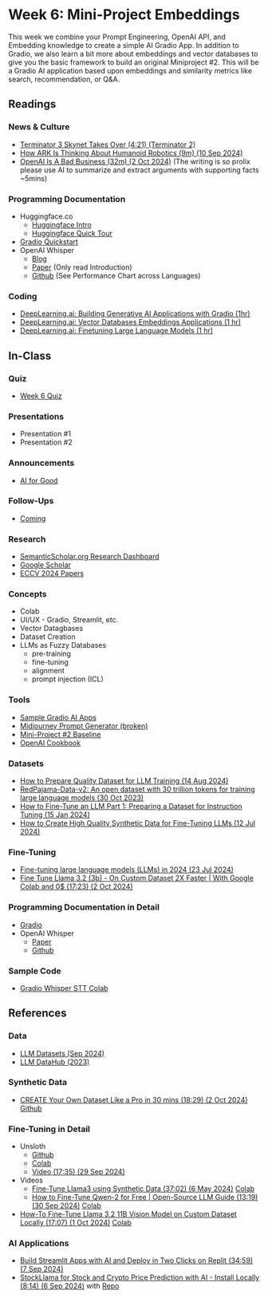 # Week 6: Mini-Project Embeddings

This week we combine your Prompt Engineering, OpenAI API, and Embedding knowledge to create a simple AI Gradio App. In addition to Gradio, we also learn a bit more about embeddings and vector databases to give you the basic framework to build an original Miniproject #2. This will be a Gradio AI application based upon embeddings and similarity metrics like search, recommendation, or Q&A.

## Readings

### News & Culture

* [Terminator 3 Skynet Takes Over (4:21) (Terminator 2)](https://www.youtube.com/watch?v=_Wlsd9mljiU)
* [How ARK Is Thinking About Humanoid Robotics (9m) (10 Sep 2024)](https://www.ark-invest.com/articles/analyst-research/how-ark-is-thinking-about-humanoid-robotics)
* [OpenAI Is A Bad Business (32m) (2 Oct 2024)](https://www.wheresyoured.at/oai-business/) (The writing is so prolix please use AI to summarize and extract arguments with supporting facts ~5mins)

### Programming Documentation

* Huggingface.co
  * [Huggingface Intro](https://huggingface.co/docs/transformers/index)
  * [Huggingface Quick Tour](https://huggingface.co/docs/transformers/quicktour)
* [Gradio Quickstart](https://www.gradio.app/guides/quickstart)
* OpenAI Whisper
  * [Blog](https://openai.com/index/whisper/)
  * [Paper](https://arxiv.org/abs/2212.04356) (Only read Introduction)
  * [Github](https://github.com/openai/whisper) (See Performance Chart across Languages)

### Coding

* [DeepLearning.ai: Building Generative AI Applications with Gradio (1hr)](https://www.deeplearning.ai/short-courses/building-generative-ai-applications-with-gradio/)
* [DeepLearning.ai: Vector Databases Embeddings Applications (1 hr)](https://www.deeplearning.ai/short-courses/vector-databases-embeddings-applications/)
* [DeepLearning.ai: Finetuning Large Language Models (1 hr)](https://learn.deeplearning.ai/courses/finetuning-large-language-models/lesson/1/introduction)

## In-Class

### Quiz

* [Week 6 Quiz](oh_noes_404.md)

### Presentations

* Presentation #1
* Presentation #2

### Announcements

* [AI for Good](https://aiforgood.itu.int/)

### Follow-Ups

* [Coming](oh_noes_404.md)

### Research

* [SemanticScholar.org Research Dashboard](https://www.semanticscholar.org/me/research)
* [Google Scholar](https://scholar.google.com/citations?user=l-iUHQMAAAAJ&hl=en&oi=ao)
* [ECCV 2024 Papers](https://huggingface.co/spaces/ECCV/ECCV2024-papers)

### Concepts
 
* Colab
* UI/UX - Gradio, Streamlit, etc.
* Vector Datagbases
* Dataset Creation
* LLMs as Fuzzy Databases
  * pre-training
  * fine-tuning
  * alignment
  * prompt injection (ICL)

### Tools

* [Sample Gradio AI Apps](https://github.com/mgultekin/Building-Generative-AI-Applications-with-Gradio)
* [Midjourney Prompt Generator (broken)](https://colab.research.google.com/github/AnthusAI/openai-midjourney-prompt-generator/blob/main/midjourney-prompt-generator.ipynb)
* [Mini-Project #2 Baseline](https://drive.google.com/file/d/1fAcGTwx40CCObbvUfkyxQUj8I58WgBdQ/view?usp=sharing)
* [OpenAI Cookbook](https://cookbook.openai.com/)

### Datasets

* [How to Prepare Quality Dataset for LLM Training (14 Aug 2024)](https://raga.ai/blogs/llm-training-data-preparation)
* [RedPajama-Data-v2: An open dataset with 30 trillion tokens for training large language models (30 Oct 2023)](https://www.together.ai/blog/redpajama-data-v2)
* [How to Fine-Tune an LLM Part 1: Preparing a Dataset for Instruction Tuning (15 Jan 2024)](https://wandb.ai/capecape/alpaca_ft/reports/How-to-Fine-Tune-an-LLM-Part-1-Preparing-a-Dataset-for-Instruction-Tuning--Vmlldzo1NTcxNzE2)
* [How to Create High Quality Synthetic Data for Fine-Tuning LLMs (12 Jul 2024)](https://gretel.ai/blog/how-to-create-high-quality-synthetic-data-for-fine-tuning-llms)

### Fine-Tuning

* [Fine-tuning large language models (LLMs) in 2024 (23 Jul 2024)](https://www.superannotate.com/blog/llm-fine-tuning)
* [Fine Tune Llama 3.2 (3b) - On Custom Dataset 2X Faster | With Google Colab and 0$ (17:23) (2 Oct 2024)](https://www.youtube.com/watch?v=inT-m5Y9Pdo)

### Programming Documentation in Detail

* [Gradio](https://www.gradio.app/guides/)
* OpenAI Whisper
  * [Paper](https://arxiv.org/abs/2212.04356)
  * [Github](https://github.com/openai/whisper)

### Sample Code

* [Gradio Whisper STT Colab](https://colab.research.google.com/github/petewarden/openai-whisper-webapp/blob/main/OpenAI_Whisper_ASR_Demo.ipynb#scrollTo=ZsJUxc0aRsAf)

## References

### Data

* [LLM Datasets (Sep 2024)](https://github.com/mlabonne/llm-datasets)
* [LLM DataHub (2023)](https://github.com/Zjh-819/LLMDataHub)

### Synthetic Data

* [CREATE Your Own Dataset Like a Pro in 30 mins (18:29) (2 Oct 2024)](https://www.youtube.com/watch?v=MQis5kQ99mw) [Github](https://github.com/e-p-armstrong/augmentoolkit?tab=readme-ov-file#rptoolkit)

### Fine-Tuning in Detail

* Unsloth
  * [Github](https://github.com/unslothai/unsloth)
  * [Colab](https://colab.research.google.com/drive/1Ys44kVvmeZtnICzWz0xgpRnrIOjZAuxp?usp=sharing)
  * [Video (17:35) (29 Sep 2024)](https://www.youtube.com/watch?v=YZW3pkIR-YE)
* Videos
  * [Fine-Tune Llama3 using Synthetic Data (37:02) (6 May 2024)](https://www.youtube.com/watch?v=jAnVvLRPvJo&list=PLD7HrIBE_yqLv07dzDYmgmuRJRIdl0uQg&index=15) [Colab](https://colab.research.google.com/drive/1WzHVa1b6Zg862XloxY7KlvKb1gCBiMVT?usp=sharing)
  * [How to Fine-Tune Qwen-2 for Free | Open-Source LLM Guide (13:19) (30 Sep 2024)](https://www.youtube.com/watch?v=f9Fi9IKa-0M) [Colab](https://colab.research.google.com/drive/1evx24o1tN33HAb5eI-hFsQtez1VivdDo)
* [How-To Fine-Tune Llama 3.2 11B Vision Model on Custom Dataset Locally (17:07) (1 Oct 2024)](https://www.youtube.com/watch?v=zGqQGtmXFQ8) [Colab](https://colab.research.google.com/github/philschmid/deep-learning-pytorch-huggingface/blob/main/training/fine-tune-multimodal-llms-with-trl.ipynb)

### AI Applications

* [Build Streamlit Apps with AI and Deploy in Two Clicks on Replit (34:59) (7 Sep 2024)](https://www.youtube.com/watch?v=UFyXVC_nzZE)
* [StockLlama for Stock and Crypto Price Prediction with AI - Install Locally (8:14) (6 Sep 2024)](https://www.youtube.com/watch?v=zss8d793DDg) with [Repo](https://github.com/LegallyCoder/StockLlama)